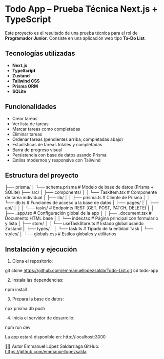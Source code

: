 # Todo App – Prueba Técnica Next.js + TypeScript

Este proyecto es el resultado de una prueba técnica para el rol de **Programador Junior**. Consiste en una aplicación web tipo **To-Do List**.

## Tecnologías utilizadas

- **Next.js** 
- **TypeScript** 
- **Zustand** 
- **Tailwind CSS** 
- **Prisma ORM**
- **SQLite**

## Funcionalidades

- Crear tareas
- Ver lista de tareas
- Marcar tareas como completadas
- Eliminar tareas
- Ordenar tareas (pendientes arriba, completadas abajo)
- Estadísticas de tareas totales y completadas
- Barra de progreso visual
- Persistencia con base de datos usando Prisma
- Estilos modernos y responsive con Tailwind

## Estructura del proyecto

├── prisma/
│ └── schema.prisma # Modelo de base de datos (Prisma + SQLite)
├── src/
│ ├── components/
│ │ └── TaskItem.tsx # Componente de tarea individual
│ ├── lib/
│ │ ├── prisma.ts # Cliente de Prisma
│ │ └── db.ts # Funciones de acceso a la base de datos
│ ├── pages/
│ │ ├── api/
│ │ │ └── tasks/ # Endpoints REST (GET, POST, PATCH, DELETE)
│ │ ├── _app.tsx # Configuración global de la app
│ │ ├── _document.tsx # Documento HTML base
│ │ └── index.tsx # Página principal con formulario y lista
│ ├── store/
│ │ └── useTaskStore.ts # Estado global usando Zustand
│ ├── types/
│ │ └── task.ts # Tipado de la entidad Task
│ └── styles/
│ └── globals.css # Estilos globales y utilitarios

## Instalación y ejecución

1. Clona el repositorio:

git clone https://github.com/emmanuellopezsalda/Todo-List.git
cd todo-app

2. Instala las dependencias:

npm install

3. Prepara la base de datos:

npx prisma db push

4. Inicia el servidor de desarrollo:

npm run dev

La app estará disponible en: http://localhost:3000


👨‍💻 Autor
Emmanuel López Saldarriaga
GitHub: https://github.com/emmanuellopezsalda
